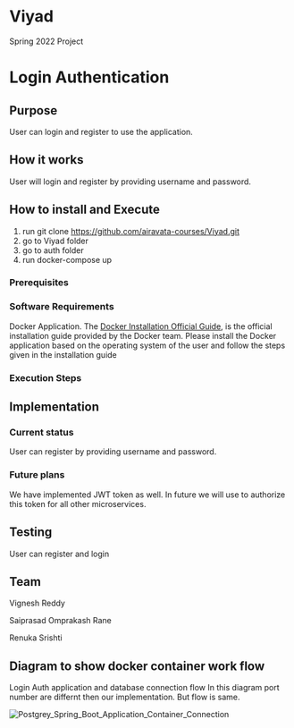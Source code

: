 # Viyad
Spring 2022 Project

# Login Authentication


## Purpose

User can login and register to use the application. 

## How it works

User will login and register by providing username and password.


## How to install and Execute

1. run git clone https://github.com/airavata-courses/Viyad.git
2. go to Viyad folder
3. go to auth folder
4. run docker-compose up

### Prerequisites

### Software Requirements
Docker Application. The [Docker Installation Official Guide](https://docs.docker.com/get-docker/), is the official installation guide provided by the Docker team. Please install the Docker application based on the operating system of the user and follow the steps given in the installation guide

### Execution Steps


## Implementation

### Current status
User can register by providing username and password.

### Future plans
We have implemented JWT token as well. In future we will use to authorize this token for all other microservices.

## Testing
User can register and login

## Team
Vignesh Reddy

Saiprasad Omprakash Rane

Renuka Srishti

## Diagram to show docker container work flow
Login Auth application and database connection flow
In this diagram port number are differnt then our implementation. But flow is same.

![Postgrey_Spring_Boot_Application_Container_Connection](https://user-images.githubusercontent.com/23609304/152628923-1b124cb3-8268-4875-90e8-dcab6770619d.jpg)

